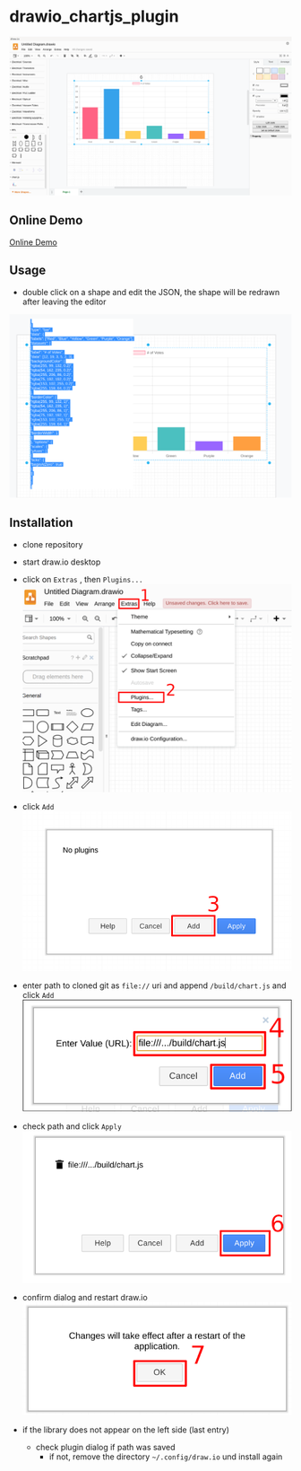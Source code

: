 # drawio_chartjs_plugin

![overview](doc/overview.png)

## Online Demo
[Online Demo](https://nopeslide.github.io/drawio/?p=chart)

## Usage

* double click on a shape and edit the JSON, the shape will be redrawn after leaving the editor

![example](doc/example.png)

## Installation

* clone repository

* start draw.io desktop
* click on `Extras` , then `Plugins...`
![extras/plugins](doc/drawio_extras.png)

* click `Add`
![extras/plugins/add](doc/drawio_plugin_add.png)

* enter path to cloned git as `file://` uri and append `/build/chart.js` and click `Add`
![extras/plugins/add/path](doc/drawio_plugin_path.png)

* check path and click `Apply`
![extras/plugins/apply](doc/drawio_apply.png)

* confirm dialog and restart draw.io
![restart drawio](doc/drawio_restart.png)

* if the library does not appear on the left side (last entry)
  * check plugin dialog if path was saved
    * if not, remove the directory `~/.config/draw.io` und install again
